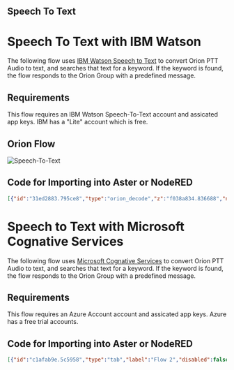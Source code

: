 Speech To Text
--------------

# Speech To Text with IBM Watson
The following flow uses [IBM Watson Speech to Text](https://www.ibm.com/watson/services/speech-to-text/) to convert Orion PTT Audio to text, and searches that text for a keyword. If the keyword is found, the
flow responds to the Orion Group with a predefined message.

## Requirements

This flow requires an IBM Watson Speech-To-Text account and assicated app keys. IBM has a "Lite" account which is free. 

## Orion Flow

![Speech-To-Text](https://github.com/orion-labs/node-red-contrib-orion/raw/master/docs/example-stt.png)

## Code for Importing into Aster or NodeRED

```json
[{"id":"31ed2883.795ce8","type":"orion_decode","z":"f038a834.836688","name":"","x":380,"y":520,"wires":[["8643dbce.4f47c8"]]},{"id":"8643dbce.4f47c8","type":"change","z":"f038a834.836688","name":"","rules":[{"t":"set","p":"payload","pt":"msg","to":"media_wav","tot":"msg"}],"action":"","property":"","from":"","to":"","reg":false,"x":560,"y":520,"wires":[["a22b887d.5a09b8"]]},{"id":"67ad40c.d552bc","type":"switch","z":"f038a834.836688","name":"If \"taco\"","property":"transcription","propertyType":"msg","rules":[{"t":"cont","v":"taco","vt":"str"}],"checkall":"true","repair":false,"outputs":1,"x":280,"y":560,"wires":[["95a61fdd.9c9ed"]]},{"id":"77c7be33.069e8","type":"orion_tx","z":"f038a834.836688","name":"Orion TX","orion_config":"","x":620,"y":560,"wires":[]},{"id":"95a61fdd.9c9ed","type":"change","z":"f038a834.836688","name":"","rules":[{"t":"set","p":"message","pt":"msg","to":"TACO PARTY!","tot":"str"}],"action":"","property":"","from":"","to":"","reg":false,"x":450,"y":560,"wires":[["77c7be33.069e8"]]},{"id":"82a506c4.286578","type":"orion_rx","z":"f038a834.836688","name":"Orion RX","orion_config":"","x":100,"y":520,"wires":[["c393611a.adb47"]]},{"id":"c393611a.adb47","type":"switch","z":"f038a834.836688","name":"","property":"event_type","propertyType":"msg","rules":[{"t":"eq","v":"ptt","vt":"str"}],"checkall":"true","repair":false,"outputs":1,"x":230,"y":520,"wires":[["31ed2883.795ce8"]]},{"id":"a22b887d.5a09b8","type":"watson-speech-to-text","z":"f038a834.836688","name":"","alternatives":1,"speakerlabels":true,"smartformatting":false,"lang":"en-US","langhidden":"en-US","langcustom":"NoCustomisationSetting","langcustomhidden":"","band":"NarrowbandModel","bandhidden":"","password":"","apikey":"","payload-response":false,"streaming-mode":false,"streaming-mute":true,"auto-connect":false,"discard-listening":false,"disable-precheck":false,"default-endpoint":true,"service-endpoint":"https://stream.watsonplatform.net/speech-to-text/api","x":120,"y":560,"wires":[["67ad40c.d552bc"]]}]
```

# Speech to Text with Microsoft Cognative Services

The following flow uses [Microsoft Cognative Services](https://azure.microsoft.com/en-us/services/cognitive-services/) to convert Orion PTT Audio to text, and searches that text for a keyword. If the keyword is found, the
flow responds to the Orion Group with a predefined message.

## Requirements

This flow requires an Azure Account account and assicated app keys. Azure has a free trial accounts.

## Code for Importing into Aster or NodeRED
```json
[{"id":"c1afab9e.5c5958","type":"tab","label":"Flow 2","disabled":false,"info":""},{"id":"6c0894e4.5711ac","type":"orion_decode","z":"c1afab9e.5c5958","name":"","x":380,"y":180,"wires":[["fca94b5b.ab4c78"]]},{"id":"fca94b5b.ab4c78","type":"change","z":"c1afab9e.5c5958","name":"","rules":[{"t":"set","p":"payload","pt":"msg","to":"media_wav","tot":"msg"}],"action":"","property":"","from":"","to":"","reg":false,"x":560,"y":180,"wires":[["da6b5c67.1a78"]]},{"id":"4c9d4a80.5567b4","type":"switch","z":"c1afab9e.5c5958","name":"If \"taco\"","property":"transcription","propertyType":"msg","rules":[{"t":"cont","v":"taco","vt":"str"}],"checkall":"true","repair":false,"outputs":1,"x":280,"y":220,"wires":[["4083e971.e818b8"]]},{"id":"cdb3c0fa.92c5b","type":"orion_tx","z":"c1afab9e.5c5958","name":"Orion TX","orion_config":"","x":620,"y":220,"wires":[]},{"id":"4083e971.e818b8","type":"change","z":"c1afab9e.5c5958","name":"","rules":[{"t":"set","p":"message","pt":"msg","to":"TACO PARTY!","tot":"str"}],"action":"","property":"","from":"","to":"","reg":false,"x":450,"y":220,"wires":[["cdb3c0fa.92c5b"]]},{"id":"1233d5b2.6cd4fa","type":"orion_rx","z":"c1afab9e.5c5958","name":"Orion RX","orion_config":"","x":100,"y":180,"wires":[["66cd7c1f.f073a4"]]},{"id":"66cd7c1f.f073a4","type":"switch","z":"c1afab9e.5c5958","name":"","property":"event_type","propertyType":"msg","rules":[{"t":"eq","v":"ptt","vt":"str"}],"checkall":"true","repair":false,"outputs":1,"x":230,"y":180,"wires":[["6c0894e4.5711ac"]]},{"id":"da6b5c67.1a78","type":"Speech To Text","z":"c1afab9e.5c5958","name":"","userAgent":"Linux OS","locale":"en-US","x":120,"y":220,"wires":[["4c9d4a80.5567b4"]]}]
```

